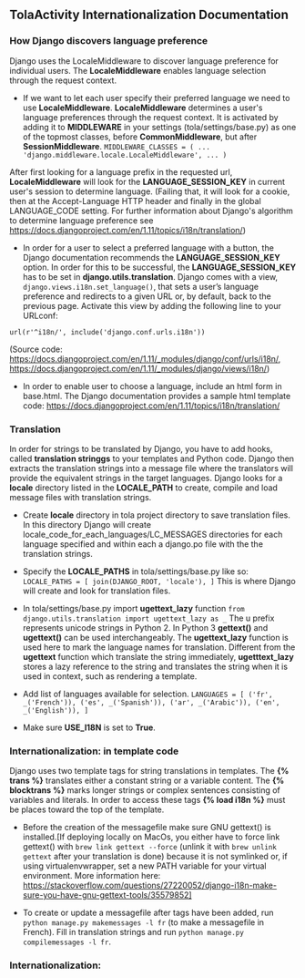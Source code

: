 ## TolaActivity Internationalization Documentation

### How Django discovers language preference
Django uses the LocaleMiddleware to discover language preference for individual users. The __LocaleMiddleware__ enables language selection through the request context.

- If we want to let each user specify their preferred language we need to use __LocaleMiddleware__. __LocaleMiddleware__ determines a user's language preferences through the request context. It is activated by adding it to __MIDDLEWARE__ in your settings (tola/settings/base.py) as one of the topmost classes, before __CommonMiddleware__, but after __SessionMiddleware__.
`MIDDLEWARE_CLASSES = (
    ...
    'django.middleware.locale.LocaleMiddleware',
    ...
)`

After first looking for a language prefix in the requested url, __LocaleMiddleware__ will look for the __LANGUAGE_SESSION_KEY__ in current user's session to determine language. (Failing that, it will look for a cookie, then at the Accept-Language HTTP header and finally in the global LANGUAGE_CODE setting. For further information about Django's algorithm to determine language preference see https://docs.djangoproject.com/en/1.11/topics/i18n/translation/)

- In order for a user to select a preferred language with a button, the Django documentation recommends the __LANGUAGE_SESSION_KEY__ option. In order for this to be successful, the __LANGUAGE_SESSION_KEY__ has to be set in __django.utils.translation__. Django comes with a view, `django.views.i18n.set_language()`, that sets a user’s language preference and redirects to a given URL or, by default, back to the previous page. Activate this view by adding the following line to your URLconf:

`url(r'^i18n/', include('django.conf.urls.i18n'))`

(Source code: https://docs.djangoproject.com/en/1.11/_modules/django/conf/urls/i18n/, https://docs.djangoproject.com/en/1.11/_modules/django/views/i18n/)

- In order to enable user to choose a language, include an html form in base.html. The Django documentation provides a sample html template code: https://docs.djangoproject.com/en/1.11/topics/i18n/translation/

### Translation
In order for strings to be translated by Django, you have to add hooks, called __translation stringgs__ to your templates and Python code. Django then extracts the translation strings into a message file where the translators will provide the equivalent strings in the target languages. Django looks for a __locale__ directory listed in the __LOCALE_PATH__ to create, compile and load message files with translation strings.

- Create __locale__ directory in tola project directory to save translation files. In this directory Django will create locale_code_for_each_languages/LC_MESSAGES directories for each language specified and within each a django.po file with the the translation strings.

- Specify the __LOCALE_PATHS__ in tola/settings/base.py like so:
`LOCALE_PATHS = [
    join(DJANGO_ROOT, 'locale'),
]`
This is where Django will create and look for translation files.

- In tola/settings/base.py import __ugettext_lazy__ function
`from django.utils.translation import ugettext_lazy as _`
The u prefix represents unicode strings in Python 2. In Python 3 __gettext()__ and __ugettext()__ can be used interchangeably.
The __ugettext_lazy__ function is used here to mark the language names for translation. Different from the __ugettext__ function which translate the string immediately, __ugetttext_lazy__ stores a lazy reference to the string and translates the string when it is used in context, such as rendering a template.

- Add list of languages available for selection.
`LANGUAGES = [
    ('fr', _('French')),
    ('es', _('Spanish')),
    ('ar', _('Arabic')),
    ('en', _('English')),
]`

- Make sure __USE_I18N__ is set to __True__.

### Internationalization: in template code

Django uses two template tags for string translations in templates. The __{% trans %}__ translates either a constant string or  a variable content. The __{% blocktrans %}__ marks longer strings or complex sentences consisting of variables and literals. In order to access these tags __{% load i18n %}__ must be places toward the top of the template.

- Before the creation of the messagefile make sure GNU gettext() is installed.[If deploying locally on MacOs, you either have to force link gettext() with `brew link gettext --force` (unlink it with `brew unlink gettext` after your translation is done) because it is not symlinked or, if using virtualenvwrapper, set a new PATH variable for your virtual environment. More information here: https://stackoverflow.com/questions/27220052/django-i18n-make-sure-you-have-gnu-gettext-tools/35579852]

- To create or update a messagefile after tags have been added, run `python manage.py makemessages -l fr` (to make a messagefile in French). Fill in translation strings and run `python manage.py compilemessages -l fr`.

### Internationalization:

